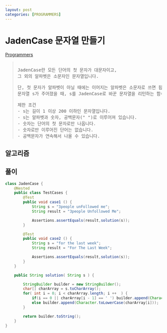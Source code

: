 ```yaml
---
layout: post
categories: [PROGRAMMERS]
---
```




# JadenCase 문자열 만들기

[Programmers](https://school.programmers.co.kr/learn/courses/30/lessons/12951)

>
>  <pre>
> 
> JadenCase란 모든 단어의 첫 문자가 대문자이고,
> 그 외의 알파벳은 소문자인 문자열입니다.
> 
> 단, 첫 문자가 알파벳이 아닐 때에는 이어지는 알파벳은 소문자로 쓰면 됩니다. (첫 번째 입출력 예 참고)
> 문자열 s가 주어졌을 때, s를 JadenCase로 바꾼 문자열을 리턴하는 함수, solution을 완성해주세요.
> 
> 제한 조건
> - s는 길이 1 이상 200 이하인 문자열입니다.
> - s는 알파벳과 숫자, 공백문자(" ")로 이루어져 있습니다.
> - 숫자는 단어의 첫 문자로만 나옵니다.
> - 숫자로만 이루어진 단어는 없습니다.
> - 공백문자가 연속해서 나올 수 있습니다.
> </pre>

## 알고리즘



## 풀이

```java
class JadenCase {
    @Nested
    public class TestCases {
        @Test
        public void case1 () {
            String s = "3people unFollowed me";
            String result = "3people Unfollowed Me";

            Assertions.assertEquals(result,solution(s));
        }

        @Test
        public void case2 () {
            String s = "for the last week";
            String result = "For The Last Week";

            Assertions.assertEquals(result,solution(s));
        }
    }

    public String solution( String s ) {

        StringBuilder builder = new StringBuilder();
        char[] charArray = s.toCharArray();
        for( int i = 0; i < charArray.length; i ++  ) {
            if(i == 0 || charArray[i - 1] == ' ') builder.append(Character.toUpperCase(charArray[i]));
            else builder.append(Character.toLowerCase(charArray[i]));
        }

        return builder.toString();
    }
}
```